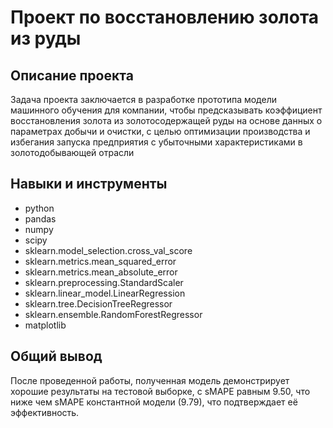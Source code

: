 # Проект по восстановлению золота из руды
## Описание проекта
Задача проекта заключается в разработке прототипа модели машинного обучения для компании, чтобы предсказывать коэффициент восстановления золота из золотосодержащей руды на основе данных о параметрах добычи и очистки, с целью оптимизации производства и избегания запуска предприятия с убыточными характеристиками в золотодобывающей отрасли
## Навыки и инструменты
* python
* pandas
* numpy
* scipy
* sklearn.model_selection.cross_val_score
* sklearn.metrics.mean_squared_error
* sklearn.metrics.mean_absolute_error
* sklearn.preprocessing.StandardScaler
* sklearn.linear_model.LinearRegression
* sklearn.tree.DecisionTreeRegressor
* sklearn.ensemble.RandomForestRegressor
* matplotlib
## Общий вывод
После проведенной работы, полученная модель демонстрирует хорошие результаты на тестовой выборке, с sMAPE равным 9.50, что ниже чем sMAPE константной модели (9.79), что подтверждает её эффективность.
